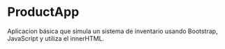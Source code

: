 # ProductApp
Aplicacion básica que simula un sistema de inventario usando Bootstrap, JavaScript y utiliza el innerHTML.
